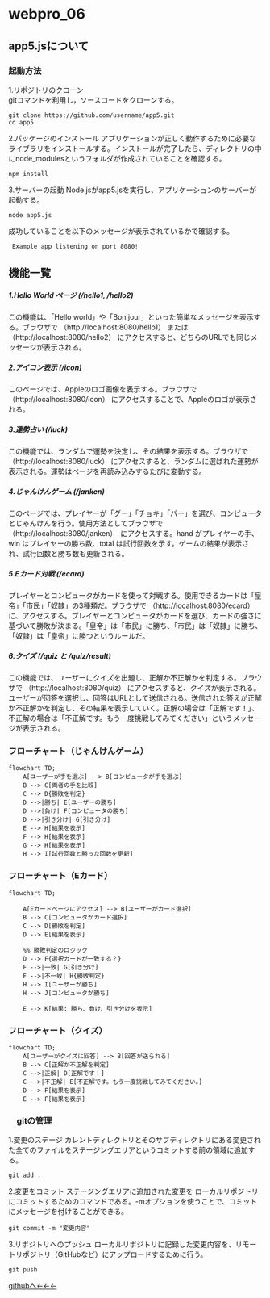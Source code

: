 # webpro_06

## app5.jsについて

### 起動方法 
1.リポジトリのクローン  
gitコマンドを利用し，ソースコードをクローンする。
```
git clone https://github.com/username/app5.git
cd app5
```
 2.パッケージのインストール
 アプリケーションが正しく動作するために必要なライブラリをインストールする。インストールが完了したら、ディレクトリの中にnode_modulesというフォルダが作成されていることを確認する。
 ```
 npm install
 ```

 3.サーバーの起動
 Node.jsがapp5.jsを実行し、アプリケーションのサーバーが起動する。
 ```
node app5.js
 ```
 成功していることを以下のメッセージが表示されているかで確認する。
```
 Example app listening on port 8080!
```
## 機能一覧

##### 1.Hello World ページ (/hello1, /hello2)
この機能は、「Hello world」や「Bon jour」といった簡単なメッセージを表示する。ブラウザで （http://localhost:8080/hello1） または （http://localhost:8080/hello2） にアクセスすると、どちらのURLでも同じメッセージが表示される。

##### 2.アイコン表示 (/icon)
このページでは、Appleのロゴ画像を表示する。ブラウザで （http://localhost:8080/icon） にアクセスすることで、Appleのロゴが表示される。

##### 3.運勢占い (/luck)
この機能では、ランダムで運勢を決定し、その結果を表示する。ブラウザで （http://localhost:8080/luck） にアクセスすると、ランダムに選ばれた運勢が表示される。運勢はページを再読み込みするたびに変動する。

##### 4.じゃんけんゲーム (/janken)
このページでは、プレイヤーが「グー」「チョキ」「パー」を選び、コンピュータとじゃんけんを行う。使用方法としてブラウザで （http://localhost:8080/janken）　にアクセスする。hand がプレイヤーの手、win はプレイヤーの勝ち数、total は試行回数を示す。ゲームの結果が表示され、試行回数と勝ち数も更新される。

##### 5.Eカード対戦 (/ecard)
プレイヤーとコンピュータがカードを使って対戦する。使用できるカードは「皇帝」「市民」「奴隷」の3種類だ。ブラウザで （http://localhost:8080/ecard） に、アクセスする。プレイヤーとコンピュータがカードを選び、カードの強さに基づいて勝敗が決まる。「皇帝」は「市民」に勝ち、「市民」は「奴隷」に勝ち、「奴隷」は「皇帝」に勝つというルールだ。

##### 6.クイズ (/quiz と /quiz/result)
この機能では、ユーザーにクイズを出題し、正解か不正解かを判定する。ブラウザで （http://localhost:8080/quiz） にアクセスすると、クイズが表示される。ユーザーが回答を選択し、回答はURLとして送信される。送信された答えが正解か不正解かを判定し、その結果を表示していく。正解の場合は「正解です！」、不正解の場合は「不正解です。もう一度挑戦してみてください」というメッセージが表示される。



### フローチャート（じゃんけんゲーム）
```mermaid
flowchart TD;
    A[ユーザーが手を選ぶ] --> B[コンピュータが手を選ぶ]
    B --> C[両者の手を比較]
    C --> D{勝敗を判定}
    D -->|勝ち| E[ユーザーの勝ち]
    D -->|負け| F[コンピュータの勝ち]
    D -->|引き分け| G[引き分け]
    E --> H[結果を表示]
    F --> H[結果を表示]
    G --> H[結果を表示]
    H --> I[試行回数と勝った回数を更新]
```
### フローチャート（Eカード）

```mermaid
flowchart TD;

    A[Eカードページにアクセス] --> B[ユーザーがカード選択]
    B --> C[コンピュータがカード選択]
    C --> D[勝敗を判定]
    D --> E[結果を表示]
    
    %% 勝敗判定のロジック
    D --> F{選択カードが一致する？}
    F -->|一致| G[引き分け]
    F -->|不一致| H{勝敗判定}
    H --> I[ユーザーが勝ち]
    H --> J[コンピュータが勝ち]

    E --> K[結果: 勝ち、負け、引き分けを表示]

```
### フローチャート（クイズ）
```mermaid
flowchart TD;
    A[ユーザーがクイズに回答] --> B[回答が送られる]
    B --> C[正解か不正解を判定]
    C -->|正解| D[正解です！]
    C -->|不正解| E[不正解です。もう一度挑戦してみてください。]
    D --> F[結果を表示]
    E --> F[結果を表示]
```
### 　gitの管理
1.変更のステージ
カレントディレクトリとそのサブディレクトリにある変更された全てのファイルをステージングエリアというコミットする前の領域に追加する。
```
git add .
```

2.変更をコミット
ステージングエリアに追加された変更を ローカルリポジトリにコミットするためのコマンドである。-mオプションを使うことで、コミットにメッセージを付けることができる。
```
git commit -m "変更内容"
```
3.リポジトリへのプッシュ
ローカルリポジトリに記録した変更内容を、リモートリポジトリ（GitHubなど）にアップロードするために行う。
```
git push
```

[githubへ←←←](https://github.com/watanabe10GOD/webpro_06/blob/main/app5.js)


